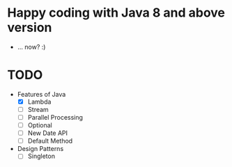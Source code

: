 # Happy coding with Java 8 and above version
- ... now? :)

# TODO
- Features of Java
  - [x] Lambda
  - [ ] Stream
  - [ ] Parallel Processing
  - [ ] Optional
  - [ ] New Date API
  - [ ] Default Method
  
- Design Patterns
  - [ ] Singleton